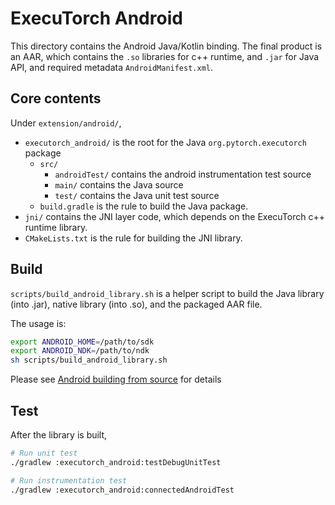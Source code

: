 # ExecuTorch Android

This directory contains the Android Java/Kotlin binding. The final product is an AAR,
which contains the `.so` libraries for c++ runtime, and `.jar` for Java API, and required
metadata `AndroidManifest.xml`.

## Core contents

Under `extension/android/`,

- `executorch_android/` is the root for the Java `org.pytorch.executorch` package
  - `src/`
    - `androidTest/` contains the android instrumentation test source
    - `main/` contains the Java source
    - `test/` contains the Java unit test source
  - `build.gradle` is the rule to build the Java package.
- `jni/` contains the JNI layer code, which depends on the ExecuTorch c++ runtime library.
- `CMakeLists.txt` is the rule for building the JNI library.

## Build

`scripts/build_android_library.sh` is a helper script to build the Java library (into .jar), native library (into .so), and the packaged AAR file.

The usage is:
```sh
export ANDROID_HOME=/path/to/sdk
export ANDROID_NDK=/path/to/ndk
sh scripts/build_android_library.sh
```

Please see [Android building from source](https://pytorch.org/executorch/main/using-executorch-android.html#building-from-source) for details

## Test

After the library is built,

```sh
# Run unit test
./gradlew :executorch_android:testDebugUnitTest

# Run instrumentation test
./gradlew :executorch_android:connectedAndroidTest
```
